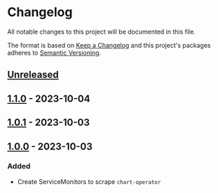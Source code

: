 # Changelog

All notable changes to this project will be documented in this file.

The format is based on [Keep a Changelog](http://keepachangelog.com/en/1.0.0/)
and this project's packages adheres to [Semantic Versioning](http://semver.org/spec/v2.0.0.html).

## [Unreleased]

## [1.1.0] - 2023-10-04

## [1.0.1] - 2023-10-03

## [1.0.0] - 2023-10-03

### Added

- Create ServiceMonitors to scrape `chart-operator`

[Unreleased]: https://github.com/giantswarm/chart-operator-extensions/compare/v1.1.0...HEAD
[1.1.0]: https://github.com/giantswarm/chart-operator-extensions/compare/v0.0.1...v1.1.0
[1.0.1]: https://github.com/giantswarm/chart-operator-extensions/compare/v1.0.0...v0.0.1
[1.0.0]: https://github.com/giantswarm/chart-operator-extensions/compare/v0.0.0...v1.0.0
